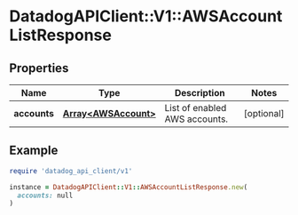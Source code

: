 # DatadogAPIClient::V1::AWSAccountListResponse

## Properties

| Name         | Type                                         | Description                   | Notes      |
| ------------ | -------------------------------------------- | ----------------------------- | ---------- |
| **accounts** | [**Array&lt;AWSAccount&gt;**](AWSAccount.md) | List of enabled AWS accounts. | [optional] |

## Example

```ruby
require 'datadog_api_client/v1'

instance = DatadogAPIClient::V1::AWSAccountListResponse.new(
  accounts: null
)
```
